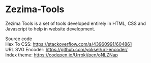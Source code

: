 # Zezima-Tools
Zezima Tools is a set of tools developed entirely in HTML, CSS and Javascript to help in website development.

Source code<br>
Hex To CSS: https://stackoverflow.com/a/43960991/604861<br>
URL SVG Encoder: https://github.com/yoksel/url-encoder/<br>
Index theme: https://codepen.io/Urroki/pen/oNLZNap